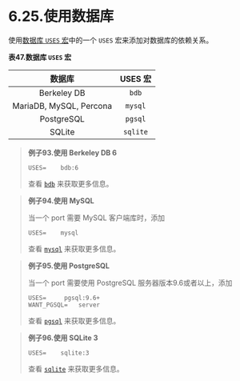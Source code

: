# 6.25.使用数据库

使用[数据库 `USES` 宏](https://docs.freebsd.org/en/books/porters-handbook/book/#using-databases-uses)中的一个 `USES` 宏来添加对数据库的依赖关系。

**表47.数据库 `USES` 宏**

| 数据库                     | USES 宏 |
|:-----------------------:|:----------------------------------:|
| Berkeley DB             | `bdb`                              |
| MariaDB, MySQL, Percona | `mysql`                            |
| PostgreSQL              | `pgsql`                            |
| SQLite                  | `sqlite`                           |

> **例子93.使用 Berkeley DB 6**
> 
> `USES=    bdb:6`
> 
> 查看 [`bdb`](https://docs.freebsd.org/en/books/porters-handbook/book/#uses-bdb) 来获取更多信息。

> **例子94.使用 MySQL**
> 
> 当一个 port 需要 MySQL 客户端库时，添加
> 
> `USES=    mysql`
> 
> 查看 [`mysql`](https://docs.freebsd.org/en/books/porters-handbook/book/#uses-mysql) 来获取更多信息。

> **例子95.使用 PostgreSQL**
> 
> 当一个 port 需要使用 PostgreSQL 服务器版本9.6或者以上，添加
> 
> ```shell-session
> USES=		pgsql:9.6+
> WANT_PGSQL=	server
> ```
> 
> 查看 [`pgsql`](https://docs.freebsd.org/en/books/porters-handbook/book/#uses-pgsql) 来获取更多信息。

> **例子96.使用 SQLite 3**
> 
> `USES=    sqlite:3`
> 
> 查看 [`sqlite`](https://docs.freebsd.org/en/books/porters-handbook/book/#uses-sqlite) 来获取更多信息。





